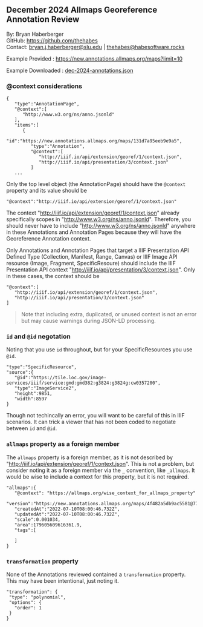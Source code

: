 ## December 2024 Allmaps Georeference Annotation Review
By: Bryan Haberberger  
GitHub: https://github.com/thehabes  
Contact: bryan.j.haberberger@slu.edu | thehabes@habesoftware.rocks  

Example Provided : https://new.annotations.allmaps.org/maps?limit=10  

Example Downloaded : [dec-2024-annotations.json](/prototypes/dec-2024-annotations.json)

### @context considerations
```
{
   "type":"AnnotationPage",
   "@context":[
      "http://www.w3.org/ns/anno.jsonld"
   ],
   "items":[
      {
         "id":"https://new.annotations.allmaps.org/maps/131d7a95eeb9e9a5",
         "type":"Annotation",
         "@context":[
            "http://iiif.io/api/extension/georef/1/context.json",
            "http://iiif.io/api/presentation/3/context.json"
         ]
   ...

```
Only the top level object (the AnnotationPage) should have the `@context` property and its value should be
```
"@context":"http://iiif.io/api/extension/georef/1/context.json"
```
The context "http://iiif.io/api/extension/georef/1/context.json" already specifically scopes in "http://www.w3.org/ns/anno.jsonld".  Therefore, you should never have to include "http://www.w3.org/ns/anno.jsonld" anywhere in these Annotations and Annotation Pages because they will have the Georeference Annotation context.  

Only Annotations and Annotation Pages that target a IIIF Presentation API Defined Type (Collection, Manifest, Range, Canvas) or IIIF Image API resource (Image, Fragment, SpecificResoure) should include the IIIF Presentation API context "http://iiif.io/api/presentation/3/context.json". Only in these cases, the context should be
```
"@context":[
   "http://iiif.io/api/extension/georef/1/context.json",
   "http://iiif.io/api/presentation/3/context.json"
]
```
> Note that including extra, duplicated, or unused context is not an error but may cause warnings during JSON-LD processing.

### `id` and `@id` negotation
Noting that you use `id` throughout, but for your SpecificResources you use `@id`.  
```
"type":"SpecificResource",
"source":{
   "@id":"https://tile.loc.gov/image-services/iiif/service:gmd:gmd382:g3824:g3824g:cw0357200",
   "type":"ImageService2",
   "height":9851,
   "width":8597
}
```
Though not techincally an error, you will want to be careful of this in IIIF scenarios.  It can trick a viewer that has not been coded to negotiate between `id` and `@id`.

### `allmaps` property as a foreign member
The `allmaps` property is a foreign member, as it is not described by "http://iiif.io/api/extension/georef/1/context.json".  This is not a problem, but consider noting it as a foreign member via the `_` convention, like `_allmaps`.  It would be wise to include a context for this property, but it is not required.
```
"allmaps":{
   "@context": "https://allmaps.org/wise_context_for_allmaps_property"
   "version":"https://new.annotations.allmaps.org/maps/4f482a5db9ac5581@77cbdfa0621354fa",
   "createdAt":"2022-07-10T08:00:46.732Z",
   "updatedAt":"2022-07-10T08:00:46.732Z",
   "scale":0.001034,
   "area":179605609616361.9,
   "tags":[
      
   ]
}
```

### `transformation` property
None of the Annotations reviewed contained a `transformation` property.  This may have been intentional, just noting it.
```
"transformation": {
 "type": "polynomial",
 "options": {
   "order": 1
 }
}
```
